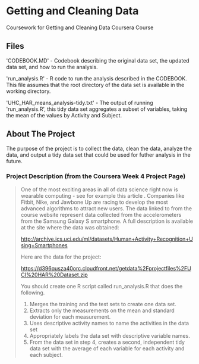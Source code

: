 # Getting and Cleaning Data
Coursework for Getting and Cleaning Data Coursera Course

## Files
'CODEBOOK.MD' - Codebook describing the original data set, the updated data set, and how to run the analysis.

'run_analysis.R' - R code to run the analysis described in the CODEBOOK.  This file assumes that the root directory of the data set is available in the working directory.

'UHC_HAR_means_analysis-tidy.txt' - The output of running 'run_analysis.R', this tidy data set aggregates a subset of variables, taking the mean of the values by Activity and Subject.

## About The Project
The purpose of the project is to collect the data, clean the data, analyze the data, and output a tidy data set that could be used for futher analysis in the future.

### Project Description (from the Coursera Week 4 Project Page)

>One of the most exciting areas in all of data science right now is wearable computing - see for example this article . Companies like Fitbit, Nike, and Jawbone Up are racing to develop the most advanced algorithms to attract new users. The data linked to from the course website represent data collected from the accelerometers from the Samsung Galaxy S smartphone. A full description is available at the site where the data was obtained:
>
>http://archive.ics.uci.edu/ml/datasets/Human+Activity+Recognition+Using+Smartphones
>
>Here are the data for the project:
>
>https://d396qusza40orc.cloudfront.net/getdata%2Fprojectfiles%2FUCI%20HAR%20Dataset.zip
>
>You should create one R script called run_analysis.R that does the following.
>
>1. Merges the training and the test sets to create one data set.
>2. Extracts only the measurements on the mean and standard deviation for each measurement.
>3. Uses descriptive activity names to name the activities in the data set
>4. Appropriately labels the data set with descriptive variable names.
>5. From the data set in step 4, creates a second, independent tidy data set with the average of each variable for each activity and each subject.
